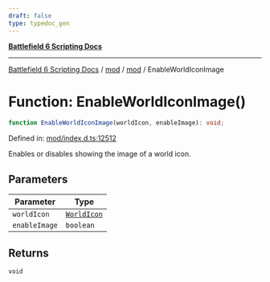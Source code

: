 ```yaml
---
draft: false
type: typedoc_gen
---
```


[**Battlefield 6 Scripting Docs**](../../../_index.md)

***

[Battlefield 6 Scripting Docs](../../../_index.md) / [mod](../../_index.md) / [mod](../_index.md) / EnableWorldIconImage

# Function: EnableWorldIconImage()

```ts
function EnableWorldIconImage(worldIcon, enableImage): void;
```

Defined in: [mod/index.d.ts:12512](https://github.com/battlefield-portal-community/portal-docs/blob/6d87e21c5922a3efb03c634dbe98e5fe6e797672/generators/santiago/mod/index.d.ts#L12512)

Enables or disables showing the image of a world icon.

## Parameters

| Parameter | Type |
| ------ | ------ |
| `worldIcon` | [`WorldIcon`](../WorldIcon/_index.md) |
| `enableImage` | `boolean` |

## Returns

`void`

